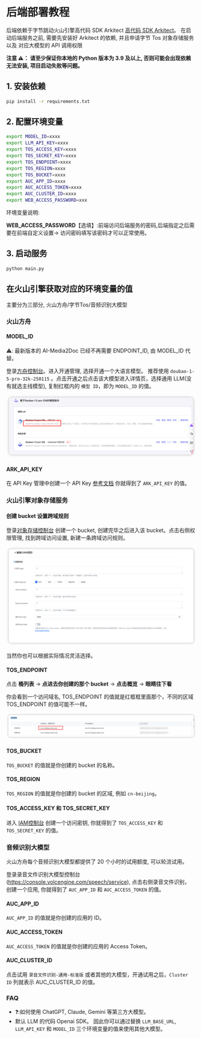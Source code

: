 # 后端部署教程

后端依赖于字节跳动火山引擎高代码 SDK Arkitect [高代码 SDK Arkitect](https://github.com/volcengine/ai-app-lab/blob/main/arkitect/README.md)。 
在启动后端服务之前, 需要先安装好 Arkitect 的依赖, 并且申请字节 Tos 对象存储服务 以及 对应大模型的 API 调用权限

**注意 ⚠️： 请至少保证你本地的 Python 版本为 3.9 及以上, 否则可能会出现依赖无法安装, 项目启动失败等问题。**

## 1. 安装依赖
```bash
pip install -r requirements.txt
```

## 2. 配置环境变量


```bash
export MODEL_ID=xxxx
export LLM_API_KEY=xxxx
export TOS_ACCESS_KEY=xxxx
export TOS_SECRET_KEY=xxxx
export TOS_ENDPOINT=xxxx
export TOS_REGION=xxxx
export TOS_BUCKET=xxxx
export AUC_APP_ID=xxxx
export AUC_ACCESS_TOKEN=xxxx
export AUC_CLUSTER_ID=xxxx 
export WEB_ACCESS_PASSWORD=xxx
```
环境变量说明:

**WEB_ACCESS_PASSWORD**【选填】:前端访问后端服务的密码,后端指定之后需要在前端自定义设置-> 访问密码填写该密码才可以正常使用。


## 3. 启动服务
```bash
python main.py
```

## 在火山引擎获取对应的环境变量的值
主要分为三部分, 火山方舟/字节Tos/音频识别大模型

### 火山方舟
#### MODEL_ID

⚠️: 最新版本的 AI-Media2Doc 已经不再需要 ENDPOINT_ID, 由 MODEL_ID 代替。

登录[方舟控制台](https://console.volcengine.com/ark/region:ark+cn-beijing/openManagement?projectName=default)。进入开通管理, 选择开通一个大语言模型。
推荐使用 `doubao-1-5-pro-32k-250115` 。点击开通之后点击该大模型进入详情页，选择通用 LLM(没有就选主线模型), 复制红框内的 `模型 ID`，即为 `MODEL_ID` 的值。


<p>
<img src="../docs/images/model_id.png" alt="model id">
</p>



#### ARK_API_KEY
在 API Key 管理中创建一个 API Key [参考文档](https://www.volcengine.com/docs/82379/1399008#_3-%E5%88%9B%E5%BB%BAAPIKey) 你就得到了 `ARK_API_KEY` 的值。

### 火山引擎对象存储服务
#### 创建 bucket 设置跨域规则
登录[对象存储控制台](https://console.volcengine.com/tos) 创建一个 bucket, 创建完毕之后进入该 bucket。点击右侧权限管理, 找到跨域访问设置, 新建一条跨域访问规则。
<p>
<img src="../docs/images/cors.png" alt="tos access key">
</p>
当然你也可以根据实际情况灵活选择。

#### TOS_ENDPOINT
点击 **桶列表** -> **点进去你创建的那个 bucket** -> **点击概览** -> **眼睛往下看**

你会看到一个访问域名, TOS_ENDPOINT 的值就是红框框里面那个，不同的区域 TOS_ENDPOINT 的值可能不一样。
<p>
<img src="../docs/images/tos_endpoint.png" alt="tos access key">
</p>


#### TOS_BUCKET
`TOS_BUCKET` 的值就是你创建的 bucket 的名称。

#### TOS_REGION
`TOS_REGION` 的值就是你创建的 bucket 的区域, 例如 `cn-beijing`。


#### TOS_ACCESS_KEY 和 TOS_SECRET_KEY
进入 [IAM控制台](https://console.volcengine.com/iam/keymanage) 创建一个访问密钥,
你就得到了 `TOS_ACCESS_KEY` 和 `TOS_SECRET_KEY` 的值。


### 音频识别大模型

火山方舟每个音频识别大模型都提供了 20 个小时的试用额度, 可以轮流试用。

登录录音文件识别大模型控制台(https://console.volcengine.com/speech/service), 点击右侧录音文件识别， 创建一个应用, 你就得到了 `AUC_APP_ID` 和 `AUC_ACCESS_TOKEN` 的值。


#### AUC_APP_ID
`AUC_APP_ID` 的值就是你创建的应用的 ID。

#### AUC_ACCESS_TOKEN
`AUC_ACCESS_TOKEN` 的值就是你创建的应用的 Access Token。


#### AUC_CLUSTER_ID
点击试用 `录音文件识别-通用-标准版` 或者其他的大模型，开通试用之后，`Cluster ID` 列就表示 AUC_CLUSTER_ID 的值。



### FAQ
- ❓:如何使用 ChatGPT, Claude, Gemini 等第三方大模型。
-  默认 LLM 的代码 Openai SDK。 因此你可以通过替换 `LLM_BASE_URL`, `LLM_API_KEY` 和 `MODEL_ID` 三个环境变量的值来使用其他大模型。







